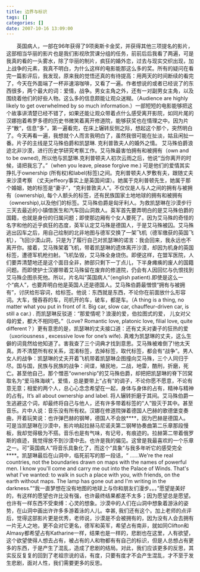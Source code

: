 ```yaml
---
title: 边界与标识
tags: []
categories: []
date: 2007-10-16 13:09:00 
---
```



&emsp;&emsp;英国病人，一部在96年获得了9项奥斯卡金奖，并获得其他三项提名的影片，这部相当华丽的影片也是我们影视欣赏课分组的任务，前前后后我看了两遍，可是我真的看的一头雾水，除了华丽的制片，疯狂的婚外恋，过去与现实交织出现，加上战争的元素，我真不明白，为什么这样的电影能那这么多的奖。所有的疑问在看完一篇影评后，我发现，原来我的觉悟还真的有待提高：用两天的时间断续的看完了，今天在外面端了一杯非速溶咖啡，又看了一遍。作者想说的或者已经说了的东西很多，两个最大的词：爱情，战争。男女主角之外，还有一对副男女主角，以及围绕着他们的好些人物。这么多的信息颇能让观众迷糊。（Audience are highly likely to get overwhelmed by so much information.）一部短短的电影能够把这个故事讲清楚已经不错了，如果还能让观众带着点什么感受离开影院，如同片尾的汉娜抱着希罗多德的历史书微笑着离开修道院，能够获奖也在情理之中。因为片子“散“，信息“多”，第一遍看完，在床上辗转反侧之际，想起这个那个，突然明白了。今天再看一遍，我想就个人而言我明白了，虽然我很可能在扯淡，姑且闲扯一番。片子的主线是艾马殊伯爵和凯瑟琳. 克利普敦夫人的婚外之情。 艾马殊伯爵浪迹北非沙漠，进行历史学研究考察工作。艾马殊最害怕拥有和被拥有（own and to be owned), 所以他与凯瑟琳.克利普顿夫人初次云雨之后，他说“当你离开的时候，请把我忘了。”（when you leave, please forgive me.) 可是他们的爱情其实挣扎于ownership (所有权)和label(标签)之间。克利普顿夫人罗敷有夫，跟随丈夫来沙漠考察 （丈夫jeffeory事实上是英国间谍）。她属于克利普顿先生，她属于那个婚姻，她的标签是“妻子”，“克利普敦夫人”。不仅仅是人与人之间的拥有与被拥有（ownership), 每个人额头的标签，还有民族国家土地地球的拥有和被拥有（ownership),以及他们的标签。艾马殊伯爵是匈牙利人。为救凯瑟琳在沙漠步行三天去最近的小镇借医生和汽车回山洞救人。英军首先要弄明白的是艾马殊伯爵的国籍，也就是身份的归属问题；即使那边厢有个女人要死了。因为艾马殊的奇怪的名字和他的近乎疯狂的态度，英军认定艾马殊是德国人，于是艾马殊被囚。艾马殊逃出囚车之后，用自己绘制的北非地图与德军交换了一架飞机（德军缴获的英国飞机），飞回沙漠山洞，只是为了履行自己对凯瑟琳的诺言：我会回来，我永远也不离开你。接着，艾马殊架着飞机，带着凯瑟琳的遗体离开沙漠，却因为机身的英国标签，遭德军机枪扫射。飞机坠毁，艾马殊全身烧伤。即便这样，在盟军医院，人们要弄清楚地还是这个面目全非，肺部只剩下一丁点儿，下半身瘫痪的废人的国籍问题。而即使护士汉娜带着艾马殊留在废弃的修道院，仍会有人因回忆与仇恨找到艾马殊企图杀死他。所以，片名叫“英国病人“（english patient).即使是这么一个“病人”，也要弄明白他是英国人还是德国人。艾马殊伯爵最憎恨“拥有与被拥有”，讨厌给形容词，给标签。他说：东西就是东西，不论你在前面放什么形容词。大车，慢吞吞的车，司机开的车，破车，都是车。（A thing is a thing, no matter what you put in front of it. Big car, slow car, chauffeur-driven car, is still a car.) . 而凯瑟琳反驳道：“那爱情呢？浪漫的爱，伯拉图式的爱， 儿女对父母的爱，都大不相同吧。”（Love? Romantic love, platonic love, filial love, quite different？）更有意思的是，凯瑟琳的丈夫接口道：还有丈夫对妻子的狂热的爱（uxoriousness , excessive love for one’s wife). 真难为凯瑟琳的丈夫，这么生僻的词竟然给他知道了。害我查了三个词典才找到意思。艾马殊被难倒了!他太天真。弄不清楚所有权关系，混淆标签，去掉标签，取代标签，都会有“战争”。男人女人的战争：凯瑟琳的丈夫开着飞机带着凯瑟琳企图撞向艾马殊，三个人同归于尽。国与国，民族与民族的战争：间谍，殖民地，二战，地雷，酷刑，折磨，死亡。甚至他自己，那个憎恶“ownership”的艾马殊伯爵，却把把凯瑟琳的脊下凹窝取名为“爱马殊海峡”。爱情，总是要带上“占有”的调子，不论你愿不愿意，不论有意无意；相爱的两个人，总心心念念希望在一起，身体与身体的占有，精神与精神的占有。It’s all about ownership and label. 将人辗转折磨于其间。艾马殊伯爵一生逃避这个词，却最终将自己与他人，还有许多带着标签的“人”毁灭于其中。甚至音乐。片中人说：音乐没有所有权。汉娜在修道院弹着德国人巴赫的歌德堡变奏曲，开着玩笑说：也许弹巴赫的钢琴，德国人不会放****，因为巴赫是德国人。可是当凯瑟琳在沙漠中，影片响起拉赫马尼诺夫第二钢琴协奏曲第二乐章那段慢板，我却觉得极为不搭。音乐也是有气味，有记号，有痕迹的。拉赫第二带着俄罗斯的痕迹，我觉得放不到沙漠中去。也许是我的偏见。这曾是我最喜欢的一个乐章之一。可“英国病人”将音乐具象化了，而这个“具象”与我多年听它的感受完全****。凯瑟琳最后在山洞中，临死前写的那一段话，“ ……We're the real countries, not the boundaries drawn on maps with the names of powerful men. I know you'll come and carry me out into the Palace of Winds. That's what I've wanted: to walk in such a place with you, with friends, on the earth without maps. The lamp has gone out and I'm writing in the darkness.”“我一直梦想在没有地图的地球上与你和朋友们漫步。。。”愿望是美好的，有这样的愿望也许比没有强，也许最终结果都差不太多；因为愿望总是愿望。也许有一样东西不受束缚：心灵的想象。沙漠中的人们在山洞中想象着游泳的姿势，在山洞中画出许许多多游着泳的人儿。幸甚, 我们还有这个。加上老师的点评后，觉得这部影片更是优秀，老师说，沙漠是不会被拥有的，因为没有人会去拥有一片无人之地，更不会对它更名，德军和英军，希望占有南非，就如同Clifton和Almasy都希望占有Katharine一样，结果也是一样的，悲剧也在这里，人有欲望，这个欲望使得人想去占有，被占有的人和物都有有自己的标识，但是人总想占有更多的东西，于是产生了混乱，造成了悲剧的结局。对此，我们应该更多的反思，其实反反复复的回到了老祖宗说的话，有度，只要有度才不会产生混乱，才不至于发生悲剧，面对人性，我们需要更多的反思。